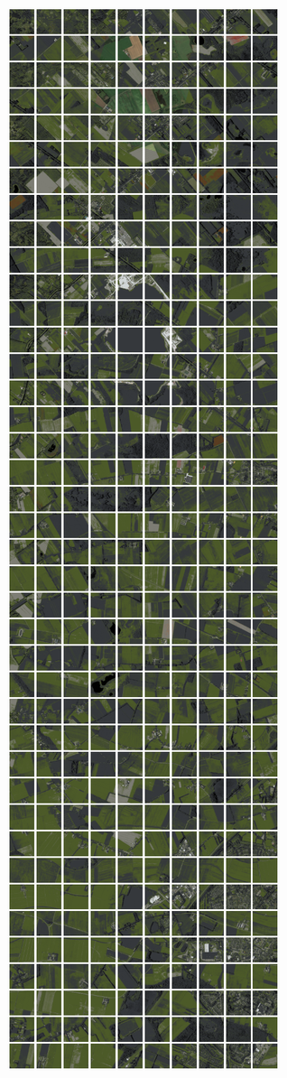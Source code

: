 <html>
<div>
<img src="https://github.com/HakkaTjakka/NL_TILE_MAP/blob/main/18/643/-1059/r.6430.-10590.png" height="44" width="44">
<img src="https://github.com/HakkaTjakka/NL_TILE_MAP/blob/main/18/643/-1059/r.6431.-10590.png" height="44" width="44">
<img src="https://github.com/HakkaTjakka/NL_TILE_MAP/blob/main/18/643/-1059/r.6432.-10590.png" height="44" width="44">
<img src="https://github.com/HakkaTjakka/NL_TILE_MAP/blob/main/18/643/-1059/r.6433.-10590.png" height="44" width="44">
<img src="https://github.com/HakkaTjakka/NL_TILE_MAP/blob/main/18/643/-1059/r.6434.-10590.png" height="44" width="44">
<img src="https://github.com/HakkaTjakka/NL_TILE_MAP/blob/main/18/643/-1059/r.6435.-10590.png" height="44" width="44">
<img src="https://github.com/HakkaTjakka/NL_TILE_MAP/blob/main/18/643/-1059/r.6436.-10590.png" height="44" width="44">
<img src="https://github.com/HakkaTjakka/NL_TILE_MAP/blob/main/18/643/-1059/r.6437.-10590.png" height="44" width="44">
<img src="https://github.com/HakkaTjakka/NL_TILE_MAP/blob/main/18/643/-1059/r.6438.-10590.png" height="44" width="44">
<img src="https://github.com/HakkaTjakka/NL_TILE_MAP/blob/main/18/643/-1059/r.6439.-10590.png" height="44" width="44">
<img src="https://github.com/HakkaTjakka/NL_TILE_MAP/blob/main/18/644/-1059/r.6440.-10590.png" height="44" width="44">
<img src="https://github.com/HakkaTjakka/NL_TILE_MAP/blob/main/18/644/-1059/r.6441.-10590.png" height="44" width="44">
<img src="https://github.com/HakkaTjakka/NL_TILE_MAP/blob/main/18/644/-1059/r.6442.-10590.png" height="44" width="44">
<img src="https://github.com/HakkaTjakka/NL_TILE_MAP/blob/main/18/644/-1059/r.6443.-10590.png" height="44" width="44">
<img src="https://github.com/HakkaTjakka/NL_TILE_MAP/blob/main/18/644/-1059/r.6444.-10590.png" height="44" width="44">
<img src="https://github.com/HakkaTjakka/NL_TILE_MAP/blob/main/18/644/-1059/r.6445.-10590.png" height="44" width="44">
<img src="https://github.com/HakkaTjakka/NL_TILE_MAP/blob/main/18/644/-1059/r.6446.-10590.png" height="44" width="44">
<img src="https://github.com/HakkaTjakka/NL_TILE_MAP/blob/main/18/644/-1059/r.6447.-10590.png" height="44" width="44">
<img src="https://github.com/HakkaTjakka/NL_TILE_MAP/blob/main/18/644/-1059/r.6448.-10590.png" height="44" width="44">
<img src="https://github.com/HakkaTjakka/NL_TILE_MAP/blob/main/18/644/-1059/r.6449.-10590.png" height="44" width="44">
<br>
<img src="https://github.com/HakkaTjakka/NL_TILE_MAP/blob/main/18/643/-1059/r.6430.-10589.png" height="44" width="44">
<img src="https://github.com/HakkaTjakka/NL_TILE_MAP/blob/main/18/643/-1059/r.6431.-10589.png" height="44" width="44">
<img src="https://github.com/HakkaTjakka/NL_TILE_MAP/blob/main/18/643/-1059/r.6432.-10589.png" height="44" width="44">
<img src="https://github.com/HakkaTjakka/NL_TILE_MAP/blob/main/18/643/-1059/r.6433.-10589.png" height="44" width="44">
<img src="https://github.com/HakkaTjakka/NL_TILE_MAP/blob/main/18/643/-1059/r.6434.-10589.png" height="44" width="44">
<img src="https://github.com/HakkaTjakka/NL_TILE_MAP/blob/main/18/643/-1059/r.6435.-10589.png" height="44" width="44">
<img src="https://github.com/HakkaTjakka/NL_TILE_MAP/blob/main/18/643/-1059/r.6436.-10589.png" height="44" width="44">
<img src="https://github.com/HakkaTjakka/NL_TILE_MAP/blob/main/18/643/-1059/r.6437.-10589.png" height="44" width="44">
<img src="https://github.com/HakkaTjakka/NL_TILE_MAP/blob/main/18/643/-1059/r.6438.-10589.png" height="44" width="44">
<img src="https://github.com/HakkaTjakka/NL_TILE_MAP/blob/main/18/643/-1059/r.6439.-10589.png" height="44" width="44">
<img src="https://github.com/HakkaTjakka/NL_TILE_MAP/blob/main/18/644/-1059/r.6440.-10589.png" height="44" width="44">
<img src="https://github.com/HakkaTjakka/NL_TILE_MAP/blob/main/18/644/-1059/r.6441.-10589.png" height="44" width="44">
<img src="https://github.com/HakkaTjakka/NL_TILE_MAP/blob/main/18/644/-1059/r.6442.-10589.png" height="44" width="44">
<img src="https://github.com/HakkaTjakka/NL_TILE_MAP/blob/main/18/644/-1059/r.6443.-10589.png" height="44" width="44">
<img src="https://github.com/HakkaTjakka/NL_TILE_MAP/blob/main/18/644/-1059/r.6444.-10589.png" height="44" width="44">
<img src="https://github.com/HakkaTjakka/NL_TILE_MAP/blob/main/18/644/-1059/r.6445.-10589.png" height="44" width="44">
<img src="https://github.com/HakkaTjakka/NL_TILE_MAP/blob/main/18/644/-1059/r.6446.-10589.png" height="44" width="44">
<img src="https://github.com/HakkaTjakka/NL_TILE_MAP/blob/main/18/644/-1059/r.6447.-10589.png" height="44" width="44">
<img src="https://github.com/HakkaTjakka/NL_TILE_MAP/blob/main/18/644/-1059/r.6448.-10589.png" height="44" width="44">
<img src="https://github.com/HakkaTjakka/NL_TILE_MAP/blob/main/18/644/-1059/r.6449.-10589.png" height="44" width="44">
<br>
<img src="https://github.com/HakkaTjakka/NL_TILE_MAP/blob/main/18/643/-1059/r.6430.-10588.png" height="44" width="44">
<img src="https://github.com/HakkaTjakka/NL_TILE_MAP/blob/main/18/643/-1059/r.6431.-10588.png" height="44" width="44">
<img src="https://github.com/HakkaTjakka/NL_TILE_MAP/blob/main/18/643/-1059/r.6432.-10588.png" height="44" width="44">
<img src="https://github.com/HakkaTjakka/NL_TILE_MAP/blob/main/18/643/-1059/r.6433.-10588.png" height="44" width="44">
<img src="https://github.com/HakkaTjakka/NL_TILE_MAP/blob/main/18/643/-1059/r.6434.-10588.png" height="44" width="44">
<img src="https://github.com/HakkaTjakka/NL_TILE_MAP/blob/main/18/643/-1059/r.6435.-10588.png" height="44" width="44">
<img src="https://github.com/HakkaTjakka/NL_TILE_MAP/blob/main/18/643/-1059/r.6436.-10588.png" height="44" width="44">
<img src="https://github.com/HakkaTjakka/NL_TILE_MAP/blob/main/18/643/-1059/r.6437.-10588.png" height="44" width="44">
<img src="https://github.com/HakkaTjakka/NL_TILE_MAP/blob/main/18/643/-1059/r.6438.-10588.png" height="44" width="44">
<img src="https://github.com/HakkaTjakka/NL_TILE_MAP/blob/main/18/643/-1059/r.6439.-10588.png" height="44" width="44">
<img src="https://github.com/HakkaTjakka/NL_TILE_MAP/blob/main/18/644/-1059/r.6440.-10588.png" height="44" width="44">
<img src="https://github.com/HakkaTjakka/NL_TILE_MAP/blob/main/18/644/-1059/r.6441.-10588.png" height="44" width="44">
<img src="https://github.com/HakkaTjakka/NL_TILE_MAP/blob/main/18/644/-1059/r.6442.-10588.png" height="44" width="44">
<img src="https://github.com/HakkaTjakka/NL_TILE_MAP/blob/main/18/644/-1059/r.6443.-10588.png" height="44" width="44">
<img src="https://github.com/HakkaTjakka/NL_TILE_MAP/blob/main/18/644/-1059/r.6444.-10588.png" height="44" width="44">
<img src="https://github.com/HakkaTjakka/NL_TILE_MAP/blob/main/18/644/-1059/r.6445.-10588.png" height="44" width="44">
<img src="https://github.com/HakkaTjakka/NL_TILE_MAP/blob/main/18/644/-1059/r.6446.-10588.png" height="44" width="44">
<img src="https://github.com/HakkaTjakka/NL_TILE_MAP/blob/main/18/644/-1059/r.6447.-10588.png" height="44" width="44">
<img src="https://github.com/HakkaTjakka/NL_TILE_MAP/blob/main/18/644/-1059/r.6448.-10588.png" height="44" width="44">
<img src="https://github.com/HakkaTjakka/NL_TILE_MAP/blob/main/18/644/-1059/r.6449.-10588.png" height="44" width="44">
<br>
<img src="https://github.com/HakkaTjakka/NL_TILE_MAP/blob/main/18/643/-1059/r.6430.-10587.png" height="44" width="44">
<img src="https://github.com/HakkaTjakka/NL_TILE_MAP/blob/main/18/643/-1059/r.6431.-10587.png" height="44" width="44">
<img src="https://github.com/HakkaTjakka/NL_TILE_MAP/blob/main/18/643/-1059/r.6432.-10587.png" height="44" width="44">
<img src="https://github.com/HakkaTjakka/NL_TILE_MAP/blob/main/18/643/-1059/r.6433.-10587.png" height="44" width="44">
<img src="https://github.com/HakkaTjakka/NL_TILE_MAP/blob/main/18/643/-1059/r.6434.-10587.png" height="44" width="44">
<img src="https://github.com/HakkaTjakka/NL_TILE_MAP/blob/main/18/643/-1059/r.6435.-10587.png" height="44" width="44">
<img src="https://github.com/HakkaTjakka/NL_TILE_MAP/blob/main/18/643/-1059/r.6436.-10587.png" height="44" width="44">
<img src="https://github.com/HakkaTjakka/NL_TILE_MAP/blob/main/18/643/-1059/r.6437.-10587.png" height="44" width="44">
<img src="https://github.com/HakkaTjakka/NL_TILE_MAP/blob/main/18/643/-1059/r.6438.-10587.png" height="44" width="44">
<img src="https://github.com/HakkaTjakka/NL_TILE_MAP/blob/main/18/643/-1059/r.6439.-10587.png" height="44" width="44">
<img src="https://github.com/HakkaTjakka/NL_TILE_MAP/blob/main/18/644/-1059/r.6440.-10587.png" height="44" width="44">
<img src="https://github.com/HakkaTjakka/NL_TILE_MAP/blob/main/18/644/-1059/r.6441.-10587.png" height="44" width="44">
<img src="https://github.com/HakkaTjakka/NL_TILE_MAP/blob/main/18/644/-1059/r.6442.-10587.png" height="44" width="44">
<img src="https://github.com/HakkaTjakka/NL_TILE_MAP/blob/main/18/644/-1059/r.6443.-10587.png" height="44" width="44">
<img src="https://github.com/HakkaTjakka/NL_TILE_MAP/blob/main/18/644/-1059/r.6444.-10587.png" height="44" width="44">
<img src="https://github.com/HakkaTjakka/NL_TILE_MAP/blob/main/18/644/-1059/r.6445.-10587.png" height="44" width="44">
<img src="https://github.com/HakkaTjakka/NL_TILE_MAP/blob/main/18/644/-1059/r.6446.-10587.png" height="44" width="44">
<img src="https://github.com/HakkaTjakka/NL_TILE_MAP/blob/main/18/644/-1059/r.6447.-10587.png" height="44" width="44">
<img src="https://github.com/HakkaTjakka/NL_TILE_MAP/blob/main/18/644/-1059/r.6448.-10587.png" height="44" width="44">
<img src="https://github.com/HakkaTjakka/NL_TILE_MAP/blob/main/18/644/-1059/r.6449.-10587.png" height="44" width="44">
<br>
<img src="https://github.com/HakkaTjakka/NL_TILE_MAP/blob/main/18/643/-1059/r.6430.-10586.png" height="44" width="44">
<img src="https://github.com/HakkaTjakka/NL_TILE_MAP/blob/main/18/643/-1059/r.6431.-10586.png" height="44" width="44">
<img src="https://github.com/HakkaTjakka/NL_TILE_MAP/blob/main/18/643/-1059/r.6432.-10586.png" height="44" width="44">
<img src="https://github.com/HakkaTjakka/NL_TILE_MAP/blob/main/18/643/-1059/r.6433.-10586.png" height="44" width="44">
<img src="https://github.com/HakkaTjakka/NL_TILE_MAP/blob/main/18/643/-1059/r.6434.-10586.png" height="44" width="44">
<img src="https://github.com/HakkaTjakka/NL_TILE_MAP/blob/main/18/643/-1059/r.6435.-10586.png" height="44" width="44">
<img src="https://github.com/HakkaTjakka/NL_TILE_MAP/blob/main/18/643/-1059/r.6436.-10586.png" height="44" width="44">
<img src="https://github.com/HakkaTjakka/NL_TILE_MAP/blob/main/18/643/-1059/r.6437.-10586.png" height="44" width="44">
<img src="https://github.com/HakkaTjakka/NL_TILE_MAP/blob/main/18/643/-1059/r.6438.-10586.png" height="44" width="44">
<img src="https://github.com/HakkaTjakka/NL_TILE_MAP/blob/main/18/643/-1059/r.6439.-10586.png" height="44" width="44">
<img src="https://github.com/HakkaTjakka/NL_TILE_MAP/blob/main/18/644/-1059/r.6440.-10586.png" height="44" width="44">
<img src="https://github.com/HakkaTjakka/NL_TILE_MAP/blob/main/18/644/-1059/r.6441.-10586.png" height="44" width="44">
<img src="https://github.com/HakkaTjakka/NL_TILE_MAP/blob/main/18/644/-1059/r.6442.-10586.png" height="44" width="44">
<img src="https://github.com/HakkaTjakka/NL_TILE_MAP/blob/main/18/644/-1059/r.6443.-10586.png" height="44" width="44">
<img src="https://github.com/HakkaTjakka/NL_TILE_MAP/blob/main/18/644/-1059/r.6444.-10586.png" height="44" width="44">
<img src="https://github.com/HakkaTjakka/NL_TILE_MAP/blob/main/18/644/-1059/r.6445.-10586.png" height="44" width="44">
<img src="https://github.com/HakkaTjakka/NL_TILE_MAP/blob/main/18/644/-1059/r.6446.-10586.png" height="44" width="44">
<img src="https://github.com/HakkaTjakka/NL_TILE_MAP/blob/main/18/644/-1059/r.6447.-10586.png" height="44" width="44">
<img src="https://github.com/HakkaTjakka/NL_TILE_MAP/blob/main/18/644/-1059/r.6448.-10586.png" height="44" width="44">
<img src="https://github.com/HakkaTjakka/NL_TILE_MAP/blob/main/18/644/-1059/r.6449.-10586.png" height="44" width="44">
<br>
<img src="https://github.com/HakkaTjakka/NL_TILE_MAP/blob/main/18/643/-1059/r.6430.-10585.png" height="44" width="44">
<img src="https://github.com/HakkaTjakka/NL_TILE_MAP/blob/main/18/643/-1059/r.6431.-10585.png" height="44" width="44">
<img src="https://github.com/HakkaTjakka/NL_TILE_MAP/blob/main/18/643/-1059/r.6432.-10585.png" height="44" width="44">
<img src="https://github.com/HakkaTjakka/NL_TILE_MAP/blob/main/18/643/-1059/r.6433.-10585.png" height="44" width="44">
<img src="https://github.com/HakkaTjakka/NL_TILE_MAP/blob/main/18/643/-1059/r.6434.-10585.png" height="44" width="44">
<img src="https://github.com/HakkaTjakka/NL_TILE_MAP/blob/main/18/643/-1059/r.6435.-10585.png" height="44" width="44">
<img src="https://github.com/HakkaTjakka/NL_TILE_MAP/blob/main/18/643/-1059/r.6436.-10585.png" height="44" width="44">
<img src="https://github.com/HakkaTjakka/NL_TILE_MAP/blob/main/18/643/-1059/r.6437.-10585.png" height="44" width="44">
<img src="https://github.com/HakkaTjakka/NL_TILE_MAP/blob/main/18/643/-1059/r.6438.-10585.png" height="44" width="44">
<img src="https://github.com/HakkaTjakka/NL_TILE_MAP/blob/main/18/643/-1059/r.6439.-10585.png" height="44" width="44">
<img src="https://github.com/HakkaTjakka/NL_TILE_MAP/blob/main/18/644/-1059/r.6440.-10585.png" height="44" width="44">
<img src="https://github.com/HakkaTjakka/NL_TILE_MAP/blob/main/18/644/-1059/r.6441.-10585.png" height="44" width="44">
<img src="https://github.com/HakkaTjakka/NL_TILE_MAP/blob/main/18/644/-1059/r.6442.-10585.png" height="44" width="44">
<img src="https://github.com/HakkaTjakka/NL_TILE_MAP/blob/main/18/644/-1059/r.6443.-10585.png" height="44" width="44">
<img src="https://github.com/HakkaTjakka/NL_TILE_MAP/blob/main/18/644/-1059/r.6444.-10585.png" height="44" width="44">
<img src="https://github.com/HakkaTjakka/NL_TILE_MAP/blob/main/18/644/-1059/r.6445.-10585.png" height="44" width="44">
<img src="https://github.com/HakkaTjakka/NL_TILE_MAP/blob/main/18/644/-1059/r.6446.-10585.png" height="44" width="44">
<img src="https://github.com/HakkaTjakka/NL_TILE_MAP/blob/main/18/644/-1059/r.6447.-10585.png" height="44" width="44">
<img src="https://github.com/HakkaTjakka/NL_TILE_MAP/blob/main/18/644/-1059/r.6448.-10585.png" height="44" width="44">
<img src="https://github.com/HakkaTjakka/NL_TILE_MAP/blob/main/18/644/-1059/r.6449.-10585.png" height="44" width="44">
<br>
<img src="https://github.com/HakkaTjakka/NL_TILE_MAP/blob/main/18/643/-1059/r.6430.-10584.png" height="44" width="44">
<img src="https://github.com/HakkaTjakka/NL_TILE_MAP/blob/main/18/643/-1059/r.6431.-10584.png" height="44" width="44">
<img src="https://github.com/HakkaTjakka/NL_TILE_MAP/blob/main/18/643/-1059/r.6432.-10584.png" height="44" width="44">
<img src="https://github.com/HakkaTjakka/NL_TILE_MAP/blob/main/18/643/-1059/r.6433.-10584.png" height="44" width="44">
<img src="https://github.com/HakkaTjakka/NL_TILE_MAP/blob/main/18/643/-1059/r.6434.-10584.png" height="44" width="44">
<img src="https://github.com/HakkaTjakka/NL_TILE_MAP/blob/main/18/643/-1059/r.6435.-10584.png" height="44" width="44">
<img src="https://github.com/HakkaTjakka/NL_TILE_MAP/blob/main/18/643/-1059/r.6436.-10584.png" height="44" width="44">
<img src="https://github.com/HakkaTjakka/NL_TILE_MAP/blob/main/18/643/-1059/r.6437.-10584.png" height="44" width="44">
<img src="https://github.com/HakkaTjakka/NL_TILE_MAP/blob/main/18/643/-1059/r.6438.-10584.png" height="44" width="44">
<img src="https://github.com/HakkaTjakka/NL_TILE_MAP/blob/main/18/643/-1059/r.6439.-10584.png" height="44" width="44">
<img src="https://github.com/HakkaTjakka/NL_TILE_MAP/blob/main/18/644/-1059/r.6440.-10584.png" height="44" width="44">
<img src="https://github.com/HakkaTjakka/NL_TILE_MAP/blob/main/18/644/-1059/r.6441.-10584.png" height="44" width="44">
<img src="https://github.com/HakkaTjakka/NL_TILE_MAP/blob/main/18/644/-1059/r.6442.-10584.png" height="44" width="44">
<img src="https://github.com/HakkaTjakka/NL_TILE_MAP/blob/main/18/644/-1059/r.6443.-10584.png" height="44" width="44">
<img src="https://github.com/HakkaTjakka/NL_TILE_MAP/blob/main/18/644/-1059/r.6444.-10584.png" height="44" width="44">
<img src="https://github.com/HakkaTjakka/NL_TILE_MAP/blob/main/18/644/-1059/r.6445.-10584.png" height="44" width="44">
<img src="https://github.com/HakkaTjakka/NL_TILE_MAP/blob/main/18/644/-1059/r.6446.-10584.png" height="44" width="44">
<img src="https://github.com/HakkaTjakka/NL_TILE_MAP/blob/main/18/644/-1059/r.6447.-10584.png" height="44" width="44">
<img src="https://github.com/HakkaTjakka/NL_TILE_MAP/blob/main/18/644/-1059/r.6448.-10584.png" height="44" width="44">
<img src="https://github.com/HakkaTjakka/NL_TILE_MAP/blob/main/18/644/-1059/r.6449.-10584.png" height="44" width="44">
<br>
<img src="https://github.com/HakkaTjakka/NL_TILE_MAP/blob/main/18/643/-1059/r.6430.-10583.png" height="44" width="44">
<img src="https://github.com/HakkaTjakka/NL_TILE_MAP/blob/main/18/643/-1059/r.6431.-10583.png" height="44" width="44">
<img src="https://github.com/HakkaTjakka/NL_TILE_MAP/blob/main/18/643/-1059/r.6432.-10583.png" height="44" width="44">
<img src="https://github.com/HakkaTjakka/NL_TILE_MAP/blob/main/18/643/-1059/r.6433.-10583.png" height="44" width="44">
<img src="https://github.com/HakkaTjakka/NL_TILE_MAP/blob/main/18/643/-1059/r.6434.-10583.png" height="44" width="44">
<img src="https://github.com/HakkaTjakka/NL_TILE_MAP/blob/main/18/643/-1059/r.6435.-10583.png" height="44" width="44">
<img src="https://github.com/HakkaTjakka/NL_TILE_MAP/blob/main/18/643/-1059/r.6436.-10583.png" height="44" width="44">
<img src="https://github.com/HakkaTjakka/NL_TILE_MAP/blob/main/18/643/-1059/r.6437.-10583.png" height="44" width="44">
<img src="https://github.com/HakkaTjakka/NL_TILE_MAP/blob/main/18/643/-1059/r.6438.-10583.png" height="44" width="44">
<img src="https://github.com/HakkaTjakka/NL_TILE_MAP/blob/main/18/643/-1059/r.6439.-10583.png" height="44" width="44">
<img src="https://github.com/HakkaTjakka/NL_TILE_MAP/blob/main/18/644/-1059/r.6440.-10583.png" height="44" width="44">
<img src="https://github.com/HakkaTjakka/NL_TILE_MAP/blob/main/18/644/-1059/r.6441.-10583.png" height="44" width="44">
<img src="https://github.com/HakkaTjakka/NL_TILE_MAP/blob/main/18/644/-1059/r.6442.-10583.png" height="44" width="44">
<img src="https://github.com/HakkaTjakka/NL_TILE_MAP/blob/main/18/644/-1059/r.6443.-10583.png" height="44" width="44">
<img src="https://github.com/HakkaTjakka/NL_TILE_MAP/blob/main/18/644/-1059/r.6444.-10583.png" height="44" width="44">
<img src="https://github.com/HakkaTjakka/NL_TILE_MAP/blob/main/18/644/-1059/r.6445.-10583.png" height="44" width="44">
<img src="https://github.com/HakkaTjakka/NL_TILE_MAP/blob/main/18/644/-1059/r.6446.-10583.png" height="44" width="44">
<img src="https://github.com/HakkaTjakka/NL_TILE_MAP/blob/main/18/644/-1059/r.6447.-10583.png" height="44" width="44">
<img src="https://github.com/HakkaTjakka/NL_TILE_MAP/blob/main/18/644/-1059/r.6448.-10583.png" height="44" width="44">
<img src="https://github.com/HakkaTjakka/NL_TILE_MAP/blob/main/18/644/-1059/r.6449.-10583.png" height="44" width="44">
<br>
<img src="https://github.com/HakkaTjakka/NL_TILE_MAP/blob/main/18/643/-1059/r.6430.-10582.png" height="44" width="44">
<img src="https://github.com/HakkaTjakka/NL_TILE_MAP/blob/main/18/643/-1059/r.6431.-10582.png" height="44" width="44">
<img src="https://github.com/HakkaTjakka/NL_TILE_MAP/blob/main/18/643/-1059/r.6432.-10582.png" height="44" width="44">
<img src="https://github.com/HakkaTjakka/NL_TILE_MAP/blob/main/18/643/-1059/r.6433.-10582.png" height="44" width="44">
<img src="https://github.com/HakkaTjakka/NL_TILE_MAP/blob/main/18/643/-1059/r.6434.-10582.png" height="44" width="44">
<img src="https://github.com/HakkaTjakka/NL_TILE_MAP/blob/main/18/643/-1059/r.6435.-10582.png" height="44" width="44">
<img src="https://github.com/HakkaTjakka/NL_TILE_MAP/blob/main/18/643/-1059/r.6436.-10582.png" height="44" width="44">
<img src="https://github.com/HakkaTjakka/NL_TILE_MAP/blob/main/18/643/-1059/r.6437.-10582.png" height="44" width="44">
<img src="https://github.com/HakkaTjakka/NL_TILE_MAP/blob/main/18/643/-1059/r.6438.-10582.png" height="44" width="44">
<img src="https://github.com/HakkaTjakka/NL_TILE_MAP/blob/main/18/643/-1059/r.6439.-10582.png" height="44" width="44">
<img src="https://github.com/HakkaTjakka/NL_TILE_MAP/blob/main/18/644/-1059/r.6440.-10582.png" height="44" width="44">
<img src="https://github.com/HakkaTjakka/NL_TILE_MAP/blob/main/18/644/-1059/r.6441.-10582.png" height="44" width="44">
<img src="https://github.com/HakkaTjakka/NL_TILE_MAP/blob/main/18/644/-1059/r.6442.-10582.png" height="44" width="44">
<img src="https://github.com/HakkaTjakka/NL_TILE_MAP/blob/main/18/644/-1059/r.6443.-10582.png" height="44" width="44">
<img src="https://github.com/HakkaTjakka/NL_TILE_MAP/blob/main/18/644/-1059/r.6444.-10582.png" height="44" width="44">
<img src="https://github.com/HakkaTjakka/NL_TILE_MAP/blob/main/18/644/-1059/r.6445.-10582.png" height="44" width="44">
<img src="https://github.com/HakkaTjakka/NL_TILE_MAP/blob/main/18/644/-1059/r.6446.-10582.png" height="44" width="44">
<img src="https://github.com/HakkaTjakka/NL_TILE_MAP/blob/main/18/644/-1059/r.6447.-10582.png" height="44" width="44">
<img src="https://github.com/HakkaTjakka/NL_TILE_MAP/blob/main/18/644/-1059/r.6448.-10582.png" height="44" width="44">
<img src="https://github.com/HakkaTjakka/NL_TILE_MAP/blob/main/18/644/-1059/r.6449.-10582.png" height="44" width="44">
<br>
<img src="https://github.com/HakkaTjakka/NL_TILE_MAP/blob/main/18/643/-1059/r.6430.-10581.png" height="44" width="44">
<img src="https://github.com/HakkaTjakka/NL_TILE_MAP/blob/main/18/643/-1059/r.6431.-10581.png" height="44" width="44">
<img src="https://github.com/HakkaTjakka/NL_TILE_MAP/blob/main/18/643/-1059/r.6432.-10581.png" height="44" width="44">
<img src="https://github.com/HakkaTjakka/NL_TILE_MAP/blob/main/18/643/-1059/r.6433.-10581.png" height="44" width="44">
<img src="https://github.com/HakkaTjakka/NL_TILE_MAP/blob/main/18/643/-1059/r.6434.-10581.png" height="44" width="44">
<img src="https://github.com/HakkaTjakka/NL_TILE_MAP/blob/main/18/643/-1059/r.6435.-10581.png" height="44" width="44">
<img src="https://github.com/HakkaTjakka/NL_TILE_MAP/blob/main/18/643/-1059/r.6436.-10581.png" height="44" width="44">
<img src="https://github.com/HakkaTjakka/NL_TILE_MAP/blob/main/18/643/-1059/r.6437.-10581.png" height="44" width="44">
<img src="https://github.com/HakkaTjakka/NL_TILE_MAP/blob/main/18/643/-1059/r.6438.-10581.png" height="44" width="44">
<img src="https://github.com/HakkaTjakka/NL_TILE_MAP/blob/main/18/643/-1059/r.6439.-10581.png" height="44" width="44">
<img src="https://github.com/HakkaTjakka/NL_TILE_MAP/blob/main/18/644/-1059/r.6440.-10581.png" height="44" width="44">
<img src="https://github.com/HakkaTjakka/NL_TILE_MAP/blob/main/18/644/-1059/r.6441.-10581.png" height="44" width="44">
<img src="https://github.com/HakkaTjakka/NL_TILE_MAP/blob/main/18/644/-1059/r.6442.-10581.png" height="44" width="44">
<img src="https://github.com/HakkaTjakka/NL_TILE_MAP/blob/main/18/644/-1059/r.6443.-10581.png" height="44" width="44">
<img src="https://github.com/HakkaTjakka/NL_TILE_MAP/blob/main/18/644/-1059/r.6444.-10581.png" height="44" width="44">
<img src="https://github.com/HakkaTjakka/NL_TILE_MAP/blob/main/18/644/-1059/r.6445.-10581.png" height="44" width="44">
<img src="https://github.com/HakkaTjakka/NL_TILE_MAP/blob/main/18/644/-1059/r.6446.-10581.png" height="44" width="44">
<img src="https://github.com/HakkaTjakka/NL_TILE_MAP/blob/main/18/644/-1059/r.6447.-10581.png" height="44" width="44">
<img src="https://github.com/HakkaTjakka/NL_TILE_MAP/blob/main/18/644/-1059/r.6448.-10581.png" height="44" width="44">
<img src="https://github.com/HakkaTjakka/NL_TILE_MAP/blob/main/18/644/-1059/r.6449.-10581.png" height="44" width="44">
<br>
<img src="https://github.com/HakkaTjakka/NL_TILE_MAP/blob/main/18/643/-1058/r.6430.-10580.png" height="44" width="44">
<img src="https://github.com/HakkaTjakka/NL_TILE_MAP/blob/main/18/643/-1058/r.6431.-10580.png" height="44" width="44">
<img src="https://github.com/HakkaTjakka/NL_TILE_MAP/blob/main/18/643/-1058/r.6432.-10580.png" height="44" width="44">
<img src="https://github.com/HakkaTjakka/NL_TILE_MAP/blob/main/18/643/-1058/r.6433.-10580.png" height="44" width="44">
<img src="https://github.com/HakkaTjakka/NL_TILE_MAP/blob/main/18/643/-1058/r.6434.-10580.png" height="44" width="44">
<img src="https://github.com/HakkaTjakka/NL_TILE_MAP/blob/main/18/643/-1058/r.6435.-10580.png" height="44" width="44">
<img src="https://github.com/HakkaTjakka/NL_TILE_MAP/blob/main/18/643/-1058/r.6436.-10580.png" height="44" width="44">
<img src="https://github.com/HakkaTjakka/NL_TILE_MAP/blob/main/18/643/-1058/r.6437.-10580.png" height="44" width="44">
<img src="https://github.com/HakkaTjakka/NL_TILE_MAP/blob/main/18/643/-1058/r.6438.-10580.png" height="44" width="44">
<img src="https://github.com/HakkaTjakka/NL_TILE_MAP/blob/main/18/643/-1058/r.6439.-10580.png" height="44" width="44">
<img src="https://github.com/HakkaTjakka/NL_TILE_MAP/blob/main/18/644/-1058/r.6440.-10580.png" height="44" width="44">
<img src="https://github.com/HakkaTjakka/NL_TILE_MAP/blob/main/18/644/-1058/r.6441.-10580.png" height="44" width="44">
<img src="https://github.com/HakkaTjakka/NL_TILE_MAP/blob/main/18/644/-1058/r.6442.-10580.png" height="44" width="44">
<img src="https://github.com/HakkaTjakka/NL_TILE_MAP/blob/main/18/644/-1058/r.6443.-10580.png" height="44" width="44">
<img src="https://github.com/HakkaTjakka/NL_TILE_MAP/blob/main/18/644/-1058/r.6444.-10580.png" height="44" width="44">
<img src="https://github.com/HakkaTjakka/NL_TILE_MAP/blob/main/18/644/-1058/r.6445.-10580.png" height="44" width="44">
<img src="https://github.com/HakkaTjakka/NL_TILE_MAP/blob/main/18/644/-1058/r.6446.-10580.png" height="44" width="44">
<img src="https://github.com/HakkaTjakka/NL_TILE_MAP/blob/main/18/644/-1058/r.6447.-10580.png" height="44" width="44">
<img src="https://github.com/HakkaTjakka/NL_TILE_MAP/blob/main/18/644/-1058/r.6448.-10580.png" height="44" width="44">
<img src="https://github.com/HakkaTjakka/NL_TILE_MAP/blob/main/18/644/-1058/r.6449.-10580.png" height="44" width="44">
<br>
<img src="https://github.com/HakkaTjakka/NL_TILE_MAP/blob/main/18/643/-1058/r.6430.-10579.png" height="44" width="44">
<img src="https://github.com/HakkaTjakka/NL_TILE_MAP/blob/main/18/643/-1058/r.6431.-10579.png" height="44" width="44">
<img src="https://github.com/HakkaTjakka/NL_TILE_MAP/blob/main/18/643/-1058/r.6432.-10579.png" height="44" width="44">
<img src="https://github.com/HakkaTjakka/NL_TILE_MAP/blob/main/18/643/-1058/r.6433.-10579.png" height="44" width="44">
<img src="https://github.com/HakkaTjakka/NL_TILE_MAP/blob/main/18/643/-1058/r.6434.-10579.png" height="44" width="44">
<img src="https://github.com/HakkaTjakka/NL_TILE_MAP/blob/main/18/643/-1058/r.6435.-10579.png" height="44" width="44">
<img src="https://github.com/HakkaTjakka/NL_TILE_MAP/blob/main/18/643/-1058/r.6436.-10579.png" height="44" width="44">
<img src="https://github.com/HakkaTjakka/NL_TILE_MAP/blob/main/18/643/-1058/r.6437.-10579.png" height="44" width="44">
<img src="https://github.com/HakkaTjakka/NL_TILE_MAP/blob/main/18/643/-1058/r.6438.-10579.png" height="44" width="44">
<img src="https://github.com/HakkaTjakka/NL_TILE_MAP/blob/main/18/643/-1058/r.6439.-10579.png" height="44" width="44">
<img src="https://github.com/HakkaTjakka/NL_TILE_MAP/blob/main/18/644/-1058/r.6440.-10579.png" height="44" width="44">
<img src="https://github.com/HakkaTjakka/NL_TILE_MAP/blob/main/18/644/-1058/r.6441.-10579.png" height="44" width="44">
<img src="https://github.com/HakkaTjakka/NL_TILE_MAP/blob/main/18/644/-1058/r.6442.-10579.png" height="44" width="44">
<img src="https://github.com/HakkaTjakka/NL_TILE_MAP/blob/main/18/644/-1058/r.6443.-10579.png" height="44" width="44">
<img src="https://github.com/HakkaTjakka/NL_TILE_MAP/blob/main/18/644/-1058/r.6444.-10579.png" height="44" width="44">
<img src="https://github.com/HakkaTjakka/NL_TILE_MAP/blob/main/18/644/-1058/r.6445.-10579.png" height="44" width="44">
<img src="https://github.com/HakkaTjakka/NL_TILE_MAP/blob/main/18/644/-1058/r.6446.-10579.png" height="44" width="44">
<img src="https://github.com/HakkaTjakka/NL_TILE_MAP/blob/main/18/644/-1058/r.6447.-10579.png" height="44" width="44">
<img src="https://github.com/HakkaTjakka/NL_TILE_MAP/blob/main/18/644/-1058/r.6448.-10579.png" height="44" width="44">
<img src="https://github.com/HakkaTjakka/NL_TILE_MAP/blob/main/18/644/-1058/r.6449.-10579.png" height="44" width="44">
<br>
<img src="https://github.com/HakkaTjakka/NL_TILE_MAP/blob/main/18/643/-1058/r.6430.-10578.png" height="44" width="44">
<img src="https://github.com/HakkaTjakka/NL_TILE_MAP/blob/main/18/643/-1058/r.6431.-10578.png" height="44" width="44">
<img src="https://github.com/HakkaTjakka/NL_TILE_MAP/blob/main/18/643/-1058/r.6432.-10578.png" height="44" width="44">
<img src="https://github.com/HakkaTjakka/NL_TILE_MAP/blob/main/18/643/-1058/r.6433.-10578.png" height="44" width="44">
<img src="https://github.com/HakkaTjakka/NL_TILE_MAP/blob/main/18/643/-1058/r.6434.-10578.png" height="44" width="44">
<img src="https://github.com/HakkaTjakka/NL_TILE_MAP/blob/main/18/643/-1058/r.6435.-10578.png" height="44" width="44">
<img src="https://github.com/HakkaTjakka/NL_TILE_MAP/blob/main/18/643/-1058/r.6436.-10578.png" height="44" width="44">
<img src="https://github.com/HakkaTjakka/NL_TILE_MAP/blob/main/18/643/-1058/r.6437.-10578.png" height="44" width="44">
<img src="https://github.com/HakkaTjakka/NL_TILE_MAP/blob/main/18/643/-1058/r.6438.-10578.png" height="44" width="44">
<img src="https://github.com/HakkaTjakka/NL_TILE_MAP/blob/main/18/643/-1058/r.6439.-10578.png" height="44" width="44">
<img src="https://github.com/HakkaTjakka/NL_TILE_MAP/blob/main/18/644/-1058/r.6440.-10578.png" height="44" width="44">
<img src="https://github.com/HakkaTjakka/NL_TILE_MAP/blob/main/18/644/-1058/r.6441.-10578.png" height="44" width="44">
<img src="https://github.com/HakkaTjakka/NL_TILE_MAP/blob/main/18/644/-1058/r.6442.-10578.png" height="44" width="44">
<img src="https://github.com/HakkaTjakka/NL_TILE_MAP/blob/main/18/644/-1058/r.6443.-10578.png" height="44" width="44">
<img src="https://github.com/HakkaTjakka/NL_TILE_MAP/blob/main/18/644/-1058/r.6444.-10578.png" height="44" width="44">
<img src="https://github.com/HakkaTjakka/NL_TILE_MAP/blob/main/18/644/-1058/r.6445.-10578.png" height="44" width="44">
<img src="https://github.com/HakkaTjakka/NL_TILE_MAP/blob/main/18/644/-1058/r.6446.-10578.png" height="44" width="44">
<img src="https://github.com/HakkaTjakka/NL_TILE_MAP/blob/main/18/644/-1058/r.6447.-10578.png" height="44" width="44">
<img src="https://github.com/HakkaTjakka/NL_TILE_MAP/blob/main/18/644/-1058/r.6448.-10578.png" height="44" width="44">
<img src="https://github.com/HakkaTjakka/NL_TILE_MAP/blob/main/18/644/-1058/r.6449.-10578.png" height="44" width="44">
<br>
<img src="https://github.com/HakkaTjakka/NL_TILE_MAP/blob/main/18/643/-1058/r.6430.-10577.png" height="44" width="44">
<img src="https://github.com/HakkaTjakka/NL_TILE_MAP/blob/main/18/643/-1058/r.6431.-10577.png" height="44" width="44">
<img src="https://github.com/HakkaTjakka/NL_TILE_MAP/blob/main/18/643/-1058/r.6432.-10577.png" height="44" width="44">
<img src="https://github.com/HakkaTjakka/NL_TILE_MAP/blob/main/18/643/-1058/r.6433.-10577.png" height="44" width="44">
<img src="https://github.com/HakkaTjakka/NL_TILE_MAP/blob/main/18/643/-1058/r.6434.-10577.png" height="44" width="44">
<img src="https://github.com/HakkaTjakka/NL_TILE_MAP/blob/main/18/643/-1058/r.6435.-10577.png" height="44" width="44">
<img src="https://github.com/HakkaTjakka/NL_TILE_MAP/blob/main/18/643/-1058/r.6436.-10577.png" height="44" width="44">
<img src="https://github.com/HakkaTjakka/NL_TILE_MAP/blob/main/18/643/-1058/r.6437.-10577.png" height="44" width="44">
<img src="https://github.com/HakkaTjakka/NL_TILE_MAP/blob/main/18/643/-1058/r.6438.-10577.png" height="44" width="44">
<img src="https://github.com/HakkaTjakka/NL_TILE_MAP/blob/main/18/643/-1058/r.6439.-10577.png" height="44" width="44">
<img src="https://github.com/HakkaTjakka/NL_TILE_MAP/blob/main/18/644/-1058/r.6440.-10577.png" height="44" width="44">
<img src="https://github.com/HakkaTjakka/NL_TILE_MAP/blob/main/18/644/-1058/r.6441.-10577.png" height="44" width="44">
<img src="https://github.com/HakkaTjakka/NL_TILE_MAP/blob/main/18/644/-1058/r.6442.-10577.png" height="44" width="44">
<img src="https://github.com/HakkaTjakka/NL_TILE_MAP/blob/main/18/644/-1058/r.6443.-10577.png" height="44" width="44">
<img src="https://github.com/HakkaTjakka/NL_TILE_MAP/blob/main/18/644/-1058/r.6444.-10577.png" height="44" width="44">
<img src="https://github.com/HakkaTjakka/NL_TILE_MAP/blob/main/18/644/-1058/r.6445.-10577.png" height="44" width="44">
<img src="https://github.com/HakkaTjakka/NL_TILE_MAP/blob/main/18/644/-1058/r.6446.-10577.png" height="44" width="44">
<img src="https://github.com/HakkaTjakka/NL_TILE_MAP/blob/main/18/644/-1058/r.6447.-10577.png" height="44" width="44">
<img src="https://github.com/HakkaTjakka/NL_TILE_MAP/blob/main/18/644/-1058/r.6448.-10577.png" height="44" width="44">
<img src="https://github.com/HakkaTjakka/NL_TILE_MAP/blob/main/18/644/-1058/r.6449.-10577.png" height="44" width="44">
<br>
<img src="https://github.com/HakkaTjakka/NL_TILE_MAP/blob/main/18/643/-1058/r.6430.-10576.png" height="44" width="44">
<img src="https://github.com/HakkaTjakka/NL_TILE_MAP/blob/main/18/643/-1058/r.6431.-10576.png" height="44" width="44">
<img src="https://github.com/HakkaTjakka/NL_TILE_MAP/blob/main/18/643/-1058/r.6432.-10576.png" height="44" width="44">
<img src="https://github.com/HakkaTjakka/NL_TILE_MAP/blob/main/18/643/-1058/r.6433.-10576.png" height="44" width="44">
<img src="https://github.com/HakkaTjakka/NL_TILE_MAP/blob/main/18/643/-1058/r.6434.-10576.png" height="44" width="44">
<img src="https://github.com/HakkaTjakka/NL_TILE_MAP/blob/main/18/643/-1058/r.6435.-10576.png" height="44" width="44">
<img src="https://github.com/HakkaTjakka/NL_TILE_MAP/blob/main/18/643/-1058/r.6436.-10576.png" height="44" width="44">
<img src="https://github.com/HakkaTjakka/NL_TILE_MAP/blob/main/18/643/-1058/r.6437.-10576.png" height="44" width="44">
<img src="https://github.com/HakkaTjakka/NL_TILE_MAP/blob/main/18/643/-1058/r.6438.-10576.png" height="44" width="44">
<img src="https://github.com/HakkaTjakka/NL_TILE_MAP/blob/main/18/643/-1058/r.6439.-10576.png" height="44" width="44">
<img src="https://github.com/HakkaTjakka/NL_TILE_MAP/blob/main/18/644/-1058/r.6440.-10576.png" height="44" width="44">
<img src="https://github.com/HakkaTjakka/NL_TILE_MAP/blob/main/18/644/-1058/r.6441.-10576.png" height="44" width="44">
<img src="https://github.com/HakkaTjakka/NL_TILE_MAP/blob/main/18/644/-1058/r.6442.-10576.png" height="44" width="44">
<img src="https://github.com/HakkaTjakka/NL_TILE_MAP/blob/main/18/644/-1058/r.6443.-10576.png" height="44" width="44">
<img src="https://github.com/HakkaTjakka/NL_TILE_MAP/blob/main/18/644/-1058/r.6444.-10576.png" height="44" width="44">
<img src="https://github.com/HakkaTjakka/NL_TILE_MAP/blob/main/18/644/-1058/r.6445.-10576.png" height="44" width="44">
<img src="https://github.com/HakkaTjakka/NL_TILE_MAP/blob/main/18/644/-1058/r.6446.-10576.png" height="44" width="44">
<img src="https://github.com/HakkaTjakka/NL_TILE_MAP/blob/main/18/644/-1058/r.6447.-10576.png" height="44" width="44">
<img src="https://github.com/HakkaTjakka/NL_TILE_MAP/blob/main/18/644/-1058/r.6448.-10576.png" height="44" width="44">
<img src="https://github.com/HakkaTjakka/NL_TILE_MAP/blob/main/18/644/-1058/r.6449.-10576.png" height="44" width="44">
<br>
<img src="https://github.com/HakkaTjakka/NL_TILE_MAP/blob/main/18/643/-1058/r.6430.-10575.png" height="44" width="44">
<img src="https://github.com/HakkaTjakka/NL_TILE_MAP/blob/main/18/643/-1058/r.6431.-10575.png" height="44" width="44">
<img src="https://github.com/HakkaTjakka/NL_TILE_MAP/blob/main/18/643/-1058/r.6432.-10575.png" height="44" width="44">
<img src="https://github.com/HakkaTjakka/NL_TILE_MAP/blob/main/18/643/-1058/r.6433.-10575.png" height="44" width="44">
<img src="https://github.com/HakkaTjakka/NL_TILE_MAP/blob/main/18/643/-1058/r.6434.-10575.png" height="44" width="44">
<img src="https://github.com/HakkaTjakka/NL_TILE_MAP/blob/main/18/643/-1058/r.6435.-10575.png" height="44" width="44">
<img src="https://github.com/HakkaTjakka/NL_TILE_MAP/blob/main/18/643/-1058/r.6436.-10575.png" height="44" width="44">
<img src="https://github.com/HakkaTjakka/NL_TILE_MAP/blob/main/18/643/-1058/r.6437.-10575.png" height="44" width="44">
<img src="https://github.com/HakkaTjakka/NL_TILE_MAP/blob/main/18/643/-1058/r.6438.-10575.png" height="44" width="44">
<img src="https://github.com/HakkaTjakka/NL_TILE_MAP/blob/main/18/643/-1058/r.6439.-10575.png" height="44" width="44">
<img src="https://github.com/HakkaTjakka/NL_TILE_MAP/blob/main/18/644/-1058/r.6440.-10575.png" height="44" width="44">
<img src="https://github.com/HakkaTjakka/NL_TILE_MAP/blob/main/18/644/-1058/r.6441.-10575.png" height="44" width="44">
<img src="https://github.com/HakkaTjakka/NL_TILE_MAP/blob/main/18/644/-1058/r.6442.-10575.png" height="44" width="44">
<img src="https://github.com/HakkaTjakka/NL_TILE_MAP/blob/main/18/644/-1058/r.6443.-10575.png" height="44" width="44">
<img src="https://github.com/HakkaTjakka/NL_TILE_MAP/blob/main/18/644/-1058/r.6444.-10575.png" height="44" width="44">
<img src="https://github.com/HakkaTjakka/NL_TILE_MAP/blob/main/18/644/-1058/r.6445.-10575.png" height="44" width="44">
<img src="https://github.com/HakkaTjakka/NL_TILE_MAP/blob/main/18/644/-1058/r.6446.-10575.png" height="44" width="44">
<img src="https://github.com/HakkaTjakka/NL_TILE_MAP/blob/main/18/644/-1058/r.6447.-10575.png" height="44" width="44">
<img src="https://github.com/HakkaTjakka/NL_TILE_MAP/blob/main/18/644/-1058/r.6448.-10575.png" height="44" width="44">
<img src="https://github.com/HakkaTjakka/NL_TILE_MAP/blob/main/18/644/-1058/r.6449.-10575.png" height="44" width="44">
<br>
<img src="https://github.com/HakkaTjakka/NL_TILE_MAP/blob/main/18/643/-1058/r.6430.-10574.png" height="44" width="44">
<img src="https://github.com/HakkaTjakka/NL_TILE_MAP/blob/main/18/643/-1058/r.6431.-10574.png" height="44" width="44">
<img src="https://github.com/HakkaTjakka/NL_TILE_MAP/blob/main/18/643/-1058/r.6432.-10574.png" height="44" width="44">
<img src="https://github.com/HakkaTjakka/NL_TILE_MAP/blob/main/18/643/-1058/r.6433.-10574.png" height="44" width="44">
<img src="https://github.com/HakkaTjakka/NL_TILE_MAP/blob/main/18/643/-1058/r.6434.-10574.png" height="44" width="44">
<img src="https://github.com/HakkaTjakka/NL_TILE_MAP/blob/main/18/643/-1058/r.6435.-10574.png" height="44" width="44">
<img src="https://github.com/HakkaTjakka/NL_TILE_MAP/blob/main/18/643/-1058/r.6436.-10574.png" height="44" width="44">
<img src="https://github.com/HakkaTjakka/NL_TILE_MAP/blob/main/18/643/-1058/r.6437.-10574.png" height="44" width="44">
<img src="https://github.com/HakkaTjakka/NL_TILE_MAP/blob/main/18/643/-1058/r.6438.-10574.png" height="44" width="44">
<img src="https://github.com/HakkaTjakka/NL_TILE_MAP/blob/main/18/643/-1058/r.6439.-10574.png" height="44" width="44">
<img src="https://github.com/HakkaTjakka/NL_TILE_MAP/blob/main/18/644/-1058/r.6440.-10574.png" height="44" width="44">
<img src="https://github.com/HakkaTjakka/NL_TILE_MAP/blob/main/18/644/-1058/r.6441.-10574.png" height="44" width="44">
<img src="https://github.com/HakkaTjakka/NL_TILE_MAP/blob/main/18/644/-1058/r.6442.-10574.png" height="44" width="44">
<img src="https://github.com/HakkaTjakka/NL_TILE_MAP/blob/main/18/644/-1058/r.6443.-10574.png" height="44" width="44">
<img src="https://github.com/HakkaTjakka/NL_TILE_MAP/blob/main/18/644/-1058/r.6444.-10574.png" height="44" width="44">
<img src="https://github.com/HakkaTjakka/NL_TILE_MAP/blob/main/18/644/-1058/r.6445.-10574.png" height="44" width="44">
<img src="https://github.com/HakkaTjakka/NL_TILE_MAP/blob/main/18/644/-1058/r.6446.-10574.png" height="44" width="44">
<img src="https://github.com/HakkaTjakka/NL_TILE_MAP/blob/main/18/644/-1058/r.6447.-10574.png" height="44" width="44">
<img src="https://github.com/HakkaTjakka/NL_TILE_MAP/blob/main/18/644/-1058/r.6448.-10574.png" height="44" width="44">
<img src="https://github.com/HakkaTjakka/NL_TILE_MAP/blob/main/18/644/-1058/r.6449.-10574.png" height="44" width="44">
<br>
<img src="https://github.com/HakkaTjakka/NL_TILE_MAP/blob/main/18/643/-1058/r.6430.-10573.png" height="44" width="44">
<img src="https://github.com/HakkaTjakka/NL_TILE_MAP/blob/main/18/643/-1058/r.6431.-10573.png" height="44" width="44">
<img src="https://github.com/HakkaTjakka/NL_TILE_MAP/blob/main/18/643/-1058/r.6432.-10573.png" height="44" width="44">
<img src="https://github.com/HakkaTjakka/NL_TILE_MAP/blob/main/18/643/-1058/r.6433.-10573.png" height="44" width="44">
<img src="https://github.com/HakkaTjakka/NL_TILE_MAP/blob/main/18/643/-1058/r.6434.-10573.png" height="44" width="44">
<img src="https://github.com/HakkaTjakka/NL_TILE_MAP/blob/main/18/643/-1058/r.6435.-10573.png" height="44" width="44">
<img src="https://github.com/HakkaTjakka/NL_TILE_MAP/blob/main/18/643/-1058/r.6436.-10573.png" height="44" width="44">
<img src="https://github.com/HakkaTjakka/NL_TILE_MAP/blob/main/18/643/-1058/r.6437.-10573.png" height="44" width="44">
<img src="https://github.com/HakkaTjakka/NL_TILE_MAP/blob/main/18/643/-1058/r.6438.-10573.png" height="44" width="44">
<img src="https://github.com/HakkaTjakka/NL_TILE_MAP/blob/main/18/643/-1058/r.6439.-10573.png" height="44" width="44">
<img src="https://github.com/HakkaTjakka/NL_TILE_MAP/blob/main/18/644/-1058/r.6440.-10573.png" height="44" width="44">
<img src="https://github.com/HakkaTjakka/NL_TILE_MAP/blob/main/18/644/-1058/r.6441.-10573.png" height="44" width="44">
<img src="https://github.com/HakkaTjakka/NL_TILE_MAP/blob/main/18/644/-1058/r.6442.-10573.png" height="44" width="44">
<img src="https://github.com/HakkaTjakka/NL_TILE_MAP/blob/main/18/644/-1058/r.6443.-10573.png" height="44" width="44">
<img src="https://github.com/HakkaTjakka/NL_TILE_MAP/blob/main/18/644/-1058/r.6444.-10573.png" height="44" width="44">
<img src="https://github.com/HakkaTjakka/NL_TILE_MAP/blob/main/18/644/-1058/r.6445.-10573.png" height="44" width="44">
<img src="https://github.com/HakkaTjakka/NL_TILE_MAP/blob/main/18/644/-1058/r.6446.-10573.png" height="44" width="44">
<img src="https://github.com/HakkaTjakka/NL_TILE_MAP/blob/main/18/644/-1058/r.6447.-10573.png" height="44" width="44">
<img src="https://github.com/HakkaTjakka/NL_TILE_MAP/blob/main/18/644/-1058/r.6448.-10573.png" height="44" width="44">
<img src="https://github.com/HakkaTjakka/NL_TILE_MAP/blob/main/18/644/-1058/r.6449.-10573.png" height="44" width="44">
<br>
<img src="https://github.com/HakkaTjakka/NL_TILE_MAP/blob/main/18/643/-1058/r.6430.-10572.png" height="44" width="44">
<img src="https://github.com/HakkaTjakka/NL_TILE_MAP/blob/main/18/643/-1058/r.6431.-10572.png" height="44" width="44">
<img src="https://github.com/HakkaTjakka/NL_TILE_MAP/blob/main/18/643/-1058/r.6432.-10572.png" height="44" width="44">
<img src="https://github.com/HakkaTjakka/NL_TILE_MAP/blob/main/18/643/-1058/r.6433.-10572.png" height="44" width="44">
<img src="https://github.com/HakkaTjakka/NL_TILE_MAP/blob/main/18/643/-1058/r.6434.-10572.png" height="44" width="44">
<img src="https://github.com/HakkaTjakka/NL_TILE_MAP/blob/main/18/643/-1058/r.6435.-10572.png" height="44" width="44">
<img src="https://github.com/HakkaTjakka/NL_TILE_MAP/blob/main/18/643/-1058/r.6436.-10572.png" height="44" width="44">
<img src="https://github.com/HakkaTjakka/NL_TILE_MAP/blob/main/18/643/-1058/r.6437.-10572.png" height="44" width="44">
<img src="https://github.com/HakkaTjakka/NL_TILE_MAP/blob/main/18/643/-1058/r.6438.-10572.png" height="44" width="44">
<img src="https://github.com/HakkaTjakka/NL_TILE_MAP/blob/main/18/643/-1058/r.6439.-10572.png" height="44" width="44">
<img src="https://github.com/HakkaTjakka/NL_TILE_MAP/blob/main/18/644/-1058/r.6440.-10572.png" height="44" width="44">
<img src="https://github.com/HakkaTjakka/NL_TILE_MAP/blob/main/18/644/-1058/r.6441.-10572.png" height="44" width="44">
<img src="https://github.com/HakkaTjakka/NL_TILE_MAP/blob/main/18/644/-1058/r.6442.-10572.png" height="44" width="44">
<img src="https://github.com/HakkaTjakka/NL_TILE_MAP/blob/main/18/644/-1058/r.6443.-10572.png" height="44" width="44">
<img src="https://github.com/HakkaTjakka/NL_TILE_MAP/blob/main/18/644/-1058/r.6444.-10572.png" height="44" width="44">
<img src="https://github.com/HakkaTjakka/NL_TILE_MAP/blob/main/18/644/-1058/r.6445.-10572.png" height="44" width="44">
<img src="https://github.com/HakkaTjakka/NL_TILE_MAP/blob/main/18/644/-1058/r.6446.-10572.png" height="44" width="44">
<img src="https://github.com/HakkaTjakka/NL_TILE_MAP/blob/main/18/644/-1058/r.6447.-10572.png" height="44" width="44">
<img src="https://github.com/HakkaTjakka/NL_TILE_MAP/blob/main/18/644/-1058/r.6448.-10572.png" height="44" width="44">
<img src="https://github.com/HakkaTjakka/NL_TILE_MAP/blob/main/18/644/-1058/r.6449.-10572.png" height="44" width="44">
<br>
<img src="https://github.com/HakkaTjakka/NL_TILE_MAP/blob/main/18/643/-1058/r.6430.-10571.png" height="44" width="44">
<img src="https://github.com/HakkaTjakka/NL_TILE_MAP/blob/main/18/643/-1058/r.6431.-10571.png" height="44" width="44">
<img src="https://github.com/HakkaTjakka/NL_TILE_MAP/blob/main/18/643/-1058/r.6432.-10571.png" height="44" width="44">
<img src="https://github.com/HakkaTjakka/NL_TILE_MAP/blob/main/18/643/-1058/r.6433.-10571.png" height="44" width="44">
<img src="https://github.com/HakkaTjakka/NL_TILE_MAP/blob/main/18/643/-1058/r.6434.-10571.png" height="44" width="44">
<img src="https://github.com/HakkaTjakka/NL_TILE_MAP/blob/main/18/643/-1058/r.6435.-10571.png" height="44" width="44">
<img src="https://github.com/HakkaTjakka/NL_TILE_MAP/blob/main/18/643/-1058/r.6436.-10571.png" height="44" width="44">
<img src="https://github.com/HakkaTjakka/NL_TILE_MAP/blob/main/18/643/-1058/r.6437.-10571.png" height="44" width="44">
<img src="https://github.com/HakkaTjakka/NL_TILE_MAP/blob/main/18/643/-1058/r.6438.-10571.png" height="44" width="44">
<img src="https://github.com/HakkaTjakka/NL_TILE_MAP/blob/main/18/643/-1058/r.6439.-10571.png" height="44" width="44">
<img src="https://github.com/HakkaTjakka/NL_TILE_MAP/blob/main/18/644/-1058/r.6440.-10571.png" height="44" width="44">
<img src="https://github.com/HakkaTjakka/NL_TILE_MAP/blob/main/18/644/-1058/r.6441.-10571.png" height="44" width="44">
<img src="https://github.com/HakkaTjakka/NL_TILE_MAP/blob/main/18/644/-1058/r.6442.-10571.png" height="44" width="44">
<img src="https://github.com/HakkaTjakka/NL_TILE_MAP/blob/main/18/644/-1058/r.6443.-10571.png" height="44" width="44">
<img src="https://github.com/HakkaTjakka/NL_TILE_MAP/blob/main/18/644/-1058/r.6444.-10571.png" height="44" width="44">
<img src="https://github.com/HakkaTjakka/NL_TILE_MAP/blob/main/18/644/-1058/r.6445.-10571.png" height="44" width="44">
<img src="https://github.com/HakkaTjakka/NL_TILE_MAP/blob/main/18/644/-1058/r.6446.-10571.png" height="44" width="44">
<img src="https://github.com/HakkaTjakka/NL_TILE_MAP/blob/main/18/644/-1058/r.6447.-10571.png" height="44" width="44">
<img src="https://github.com/HakkaTjakka/NL_TILE_MAP/blob/main/18/644/-1058/r.6448.-10571.png" height="44" width="44">
<img src="https://github.com/HakkaTjakka/NL_TILE_MAP/blob/main/18/644/-1058/r.6449.-10571.png" height="44" width="44">
<br>
</div>
</html>

